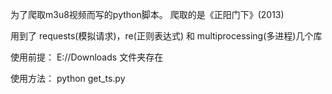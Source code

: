 为了爬取m3u8视频而写的python脚本。
爬取的是《正阳门下》(2013)

用到了 requests(模拟请求)，re(正则表达式) 和 multiprocessing(多进程)几个库


使用前提：
E://Downloads 文件夹存在

使用方法：
python get_ts.py
